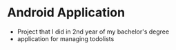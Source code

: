 # Android Application

- Project that I did in 2nd year of my bachelor's degree
- application for managing todolists
